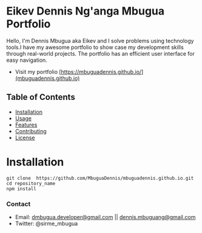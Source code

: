 # Eikev Dennis Ng'anga Mbugua Portfolio
Hello, I'm Dennis Mbugua aka Eikev and I solve problems using 
technology tools.I have my awesome portfolio to show case my development skills  through real-world projects.
The portfolio has an efficient user interface for easy navigation.

- Visit my portfolio [https://mbuguadennis.github.io/](mbuguadennis.github.io)

## Table of Contents 
- [Installation](#installation)
- [Usage](#usage)
- [Features](#features)
- [Contributing](#contributing)
- [License](#licence)

# Installation
```
git clone  https://github.com/MbuguaDennis/mbuguadennis.github.io.git
cd repository_name
npm install
```

### Contact
- Email: dmbugua.developer@gmail.com || dennis.mbuguang@gmail.com
- Twitter: @sirme_mbugua
